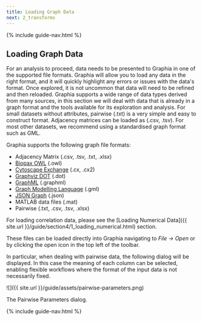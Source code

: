 ```yaml
---
title: Loading Graph Data
next: 2_transforms
---
```


{% include guide-nav.html %}

## Loading Graph Data
For an analysis to proceed, data needs to be presented to Graphia in one of the supported file formats. Graphia will allow you to load any data in the right format, and it will quickly highlight any errors or issues with the data's format. Once explored, it is not uncommon that data will need to be refined and then reloaded. Graphia supports a wide range of data types derived from many sources, in this section we will deal with data that is already in a graph format and the tools available for its exploration and analysis.
For small datasets without attributes, pairwise (.txt) is a very simple and easy to construct format. Adjacency matrices can be loaded as (.csv, .tsv). For most other datasets, we recommend using a standardised graph format such as GML.

Graphia supports the following graph file formats:
- Adjacency Matrix (.csv, .tsv, .txt, .xlsx)
- [Biopax OWL](http://www.biopax.org/owldoc/Level3/) (.owl)
- [Cytoscape Exchange](https://home.ndexbio.org/data-model/) (.cx, .cx2)
- [Graphviz DOT](https://www.graphviz.org/doc/info/lang.html) (.dot)
- [GraphML](http://graphml.graphdrawing.org/primer/graphml-primer.html) (.graphml)
- [Graph Modelling Language](https://github.com/GunterMueller/UNI_PASSAU_FMI_Graph_Drawing/blob/master/GML/gml-technical-report.pdf) (.gml)
- [JSON Graph](https://jsongraphformat.info/) (.json)
- MATLAB data files (.mat)
- Pairwise (.txt, .csv, .tsv, .xlsx)

For loading correlation data, please see the [Loading Numerical Data]({{ site.url }}/guide/section4/1_loading_numerical.html) section.

These files can be loaded directly into Graphia navigating to *File → Open* or by clicking the open icon in the top left of the toolbar.

In particular, when dealing with pairwise data, the following dialog will be displayed. In this case the meaning of each column can be selected, enabling flexible workflows where the format of the input data is not necessarily fixed.

![]({{ site.url }}/guide/assets/pairwise-parameters.png)
<div class="caption">The Pairwise Parameters dialog.</div>

{% include guide-nav.html %}
